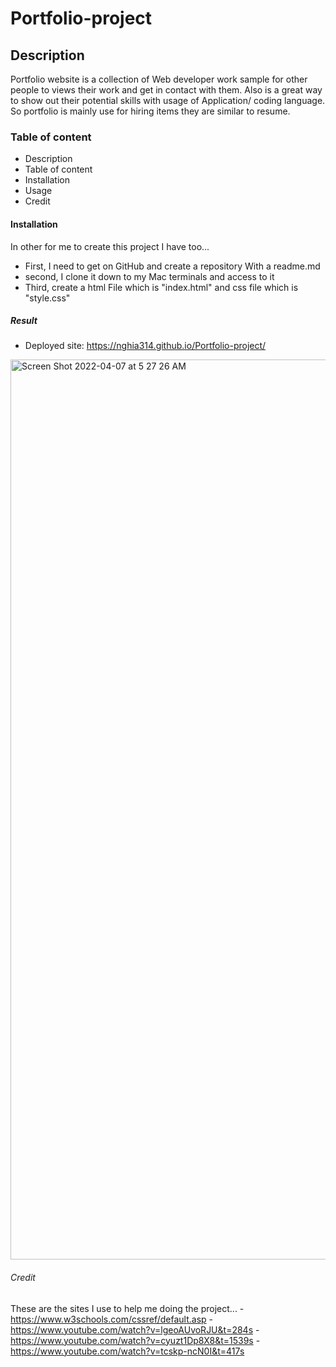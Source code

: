 # Portfolio-project

## Description

Portfolio website is a collection of Web developer work sample for other people to views their work and get in contact with them. Also is a great way to show out their potential skills with usage of Application/ coding language. So portfolio is mainly use for hiring items they are similar to resume.

### Table of content

- Description
- Table of content
- Installation
- Usage
- Credit
#### Installation

In other for me to create this project I have too...
- First, I need to get on GitHub and create a repository With a readme.md
- second, I clone it down to my Mac terminals and access to it
- Third, create a html File which is "index.html" and css file which is "style.css"
##### Result
- Deployed site: https://nghia314.github.io/Portfolio-project/
<img width="1440" alt="Screen Shot 2022-04-07 at 5 27 26 AM" src="https://user-images.githubusercontent.com/100381618/162202980-abd50e4c-a841-4f31-9d33-198a05bf4191.png">


###### Credit
These are the sites I use to help me doing the project...
-https://www.w3schools.com/cssref/default.asp
-https://www.youtube.com/watch?v=lgeoAUvoRJU&t=284s
-https://www.youtube.com/watch?v=cyuzt1Dp8X8&t=1539s
-https://www.youtube.com/watch?v=tcskp-ncN0I&t=417s
